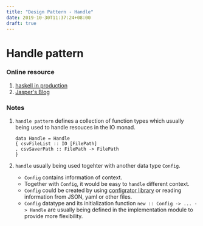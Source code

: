 ```yaml
---
title: "Design Pattern - Handle"
date: 2019-10-30T11:37:24+08:00
draft: true
---
```


# **Handle** pattern

### Online resource 
1. [haskell in production](http://felixmulder.com/writing/2019/10/05/Designing-testable-components.html)
2. [Jasper's Blog](https://jaspervdj.be/posts/2018-03-08-handle-pattern.html)


### Notes

1. `handle pattern` defines a collection of function types which usually being used to handle resouces in the IO monad.  
   
    ```
    data Handle = Handle 
    { csvFileList :: IO [FilePath]
    , csvSaverPath :: FilePath -> FilePath
    }
    ```

2. `handle` usually being used togehter with another data type `Config`. 
   - `Config` contains information of context.    
   - Together with `Config`, it would be easy to `handle` different context.
   - `Config` could be created by using [configrator library](https://hackage.haskell.org/package/configurator) or reading information from JSON, yaml or other files.
   - `Config` datatype and its initialization function `new :: Config -> ... -> Handle` are usually being defined in the implementation module to provide more flexibility.